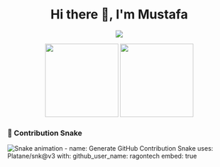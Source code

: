 <h1 align="center">Hi there 👋, I'm Mustafa</h1>

<p align="center">
  <img src="https://readme-typing-svg.demolab.com?font=Fira+Code&size=22&pause=1000&center=true&vCenter=true&width=435&lines=C+Developer;C%2B%2B+Developer;Welcome+to+my+GitHub+profile!"/>
</p>

<p align="center">
  <img src="https://github-readme-stats.vercel.app/api?username=RagonTECH&show_icons=true&theme=tokyonight" height="165"/>
   <img src="https://github-readme-stats.vercel.app/api/top-langs/?username=RagonTECH&layout=compact&theme=tokyonight" height="165"/>
</p>

### 🐍 Contribution Snake
![Snake animation](https://github.com/RagonTECH/RagonTECH/blob/output/github-contribution-grid-snake.svg)
      - name: Generate GitHub Contribution Snake
        uses: Platane/snk@v3
        with:
          github_user_name: ragontech
          embed: true
